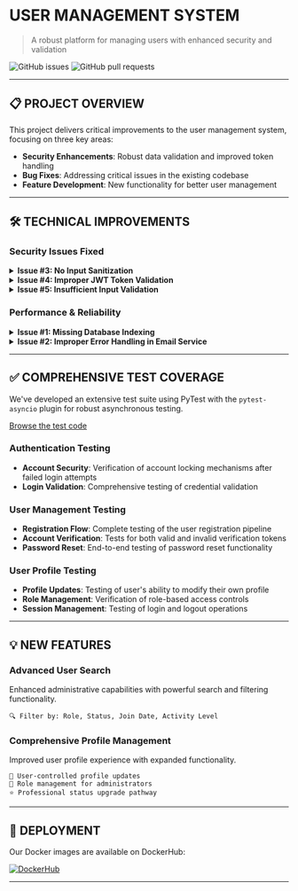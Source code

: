# USER MANAGEMENT SYSTEM
> A robust platform for managing users with enhanced security and validation

![GitHub issues](https://img.shields.io/github/issues/AbhishekDuddupudi/user_management)
![GitHub pull requests](https://img.shields.io/github/issues-pr/AbhishekDuddupudi/user_management)


---

## 📋 PROJECT OVERVIEW

This project delivers critical improvements to the user management system, focusing on three key areas:

- **Security Enhancements**: Robust data validation and improved token handling
- **Bug Fixes**: Addressing critical issues in the existing codebase
- **Feature Development**: New functionality for better user management

---

## 🛠️ TECHNICAL IMPROVEMENTS

### Security Issues Fixed

<details>
<summary><b>Issue #3: No Input Sanitization</b></summary>
<p>
Implemented comprehensive input sanitization to prevent SQL injection attacks and other malicious input.
</p>
<p>
<a href="https://github.com/AbhishekDuddupudi/user_management/tree/main/app/schemas/user_schemas.py">View the improved code</a>
</p>
</details>

<details>
<summary><b>Issue #4: Improper JWT Token Validation</b></summary>
<p>
Fixed critical security vulnerabilities by implementing proper checks for token expiration and signature verification.
</p>
<p>
<a href="https://github.com/AbhishekDuddupudi/user_management/tree/main/app/services/jwt_service.py">View the improved code</a>
</p>
</details>


<details>
<summary><b>Issue #5: Insufficient Input Validation</b></summary>
<p>
We've strengthened input validation across multiple endpoints, particularly focusing on email format verification and enforcing stronger password requirements.
</p>
<p>
<a href="https://github.com/AbhishekDuddupudi/user_management/tree/main/app/schemas/user_schemas.py">View the improved code</a>
</p>
</details>


### Performance & Reliability

<details>
<summary><b>Issue #1: Missing Database Indexing</b></summary>
<p>
Added proper database indexes on frequently queried fields like email and nickname to improve query performance as the database scales.
</p>
<p>
<a href="https://github.com/AbhishekDuddupudi/user_management/tree/main/app/models/user_model.py">View the improved code</a>
</p>
</details>

<details>
<summary><b>Issue #2: Improper Error Handling in Email Service</b></summary>
<p>
Implemented robust exception handling in the email service to prevent uncaught exceptions and ensure reliable email delivery.
</p>
<p>
<a href="https://github.com/AbhishekDuddupudi/user_management/tree/main/app/services/email_service.py">View the improved code</a>
</p>
</details>

---

## ✅ COMPREHENSIVE TEST COVERAGE

We've developed an extensive test suite using PyTest with the `pytest-asyncio` plugin for robust asynchronous testing.

[Browse the test code](https://github.com/AbhishekDuddupudi/user_management/tree/main/tests/test_api/test_users_api.py)

### Authentication Testing

- **Account Security**: Verification of account locking mechanisms after failed login attempts
- **Login Validation**: Comprehensive testing of credential validation

### User Management Testing

- **Registration Flow**: Complete testing of the user registration pipeline
- **Account Verification**: Tests for both valid and invalid verification tokens
- **Password Reset**: End-to-end testing of password reset functionality

### User Profile Testing

- **Profile Updates**: Testing of user's ability to modify their own profile
- **Role Management**: Verification of role-based access controls
- **Session Management**: Testing of login and logout operations

---

## 💡 NEW FEATURES

### Advanced User Search
Enhanced administrative capabilities with powerful search and filtering functionality.
```
🔍 Filter by: Role, Status, Join Date, Activity Level
```

### Comprehensive Profile Management
Improved user profile experience with expanded functionality.
```
👤 User-controlled profile updates
🔑 Role management for administrators
⭐ Professional status upgrade pathway
```

---

## 🚀 DEPLOYMENT

Our Docker images are available on DockerHub:

[![DockerHub](https://img.shields.io/badge/DockerHub-abhi589%2Fuser__management-blue)](https://hub.docker.com/r/abhi589/user_management/tags)

---

